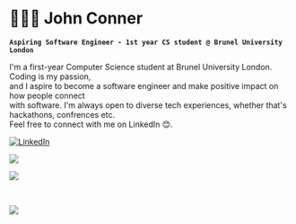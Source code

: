 # 👨🏻‍💻 John Conner
**`Aspiring Software Engineer - 1st year CS student @ Brunel University London`**

I'm a first-year Computer Science student at Brunel University London. Coding is my passion, <br>and I aspire to become a software engineer  and make positive impact on how people connect<br>with software. I'm always open to diverse tech experiences, whether that's hackathons, confrences etc.<br>Feel free to connect with me on LinkedIn 😊.

[![LinkedIn](https://img.shields.io/badge/LinkedIn-%230077B5.svg?logo=linkedin&logoColor=white)](https://linkedin.com/in/JohnConner29) 


![](https://github-readme-stats.vercel.app/api?username=johnhtconner&theme=midnight-purple&hide_border=true&include_all_commits=false&count_private=false) 
 
![](https://github-readme-stats.vercel.app/api/top-langs/?username=johnhtconner&theme=midnight-purple&hide_border=true&include_all_commits=false&count_private=false&layout=compact)

‎ 
‎ 

![](https://quotes-github-readme.vercel.app/api?type=horizontal&theme=dark)



